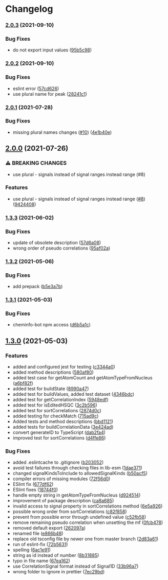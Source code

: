# Changelog

### [2.0.3](https://www.github.com/cheminfo/nmr-correlation/compare/v2.0.2...v2.0.3) (2021-09-10)


### Bug Fixes

* do not export input values ([95b5c98](https://www.github.com/cheminfo/nmr-correlation/commit/95b5c987eb8dde3cd1b21ea35ce663d339f93102))

### [2.0.2](https://www.github.com/cheminfo/nmr-correlation/compare/v2.0.1...v2.0.2) (2021-09-10)


### Bug Fixes

* eslint error ([57cd626](https://www.github.com/cheminfo/nmr-correlation/commit/57cd626b1652011c560d08b50ac73de0fada8ccb))
* use plural name for peak ([28241c1](https://www.github.com/cheminfo/nmr-correlation/commit/28241c1978c81a8b686ddffc06ede5ce4e72f199))

### [2.0.1](https://www.github.com/cheminfo/nmr-correlation/compare/v2.0.0...v2.0.1) (2021-07-28)


### Bug Fixes

* missing plural names changes ([#10](https://www.github.com/cheminfo/nmr-correlation/issues/10)) ([4e1b40e](https://www.github.com/cheminfo/nmr-correlation/commit/4e1b40e530cca4738d89aa7a1780db180035e72b))

## [2.0.0](https://www.github.com/cheminfo/nmr-correlation/compare/v1.3.3...v2.0.0) (2021-07-26)


### ⚠ BREAKING CHANGES

* use plural - signals instead of signal ranges instead range (#8)

### Features

* use plural - signals instead of signal ranges instead range ([#8](https://www.github.com/cheminfo/nmr-correlation/issues/8)) ([9424408](https://www.github.com/cheminfo/nmr-correlation/commit/9424408ff44c7637e882136178cec658c2c59d29))

### [1.3.3](https://www.github.com/cheminfo/nmr-correlation/compare/v1.3.2...v1.3.3) (2021-06-02)


### Bug Fixes

* update of obsolete description ([57d6a08](https://www.github.com/cheminfo/nmr-correlation/commit/57d6a08d9f25b70b692f8fd44b33903efebc5884))
* wrong order of pseudo correlations ([95af02a](https://www.github.com/cheminfo/nmr-correlation/commit/95af02a39ee82fde5d3190b83c6b0d649f7a3c09))

### [1.3.2](https://www.github.com/cheminfo/nmr-correlation/compare/v1.3.1...v1.3.2) (2021-05-06)


### Bug Fixes

* add prepack ([b5e3a7b](https://www.github.com/cheminfo/nmr-correlation/commit/b5e3a7bccc9de303117f3dfa0a8d6ceebd1011ce))

### [1.3.1](https://www.github.com/cheminfo/nmr-correlation/compare/v1.3.0...v1.3.1) (2021-05-03)


### Bug Fixes

* cheminfo-bot npm access ([d6b5a1c](https://www.github.com/cheminfo/nmr-correlation/commit/d6b5a1c3da89b1fceb9fba3116fc356c64b138d2))

## [1.3.0](https://www.github.com/cheminfo/nmr-correlation/compare/v1.1.6...v1.3.0) (2021-05-03)


### Features

* added and configured jest for testing ([c3344a0](https://www.github.com/cheminfo/nmr-correlation/commit/c3344a0ad2736bf5ea8f2e10e3c9729682729983))
* added method descriptions ([580af80](https://www.github.com/cheminfo/nmr-correlation/commit/580af80bec8a02f0a4c257bcd39b4392ea5fa090))
* added test case for getAtomCount and getAtomTypeFromNucleus ([a6bf82f](https://www.github.com/cheminfo/nmr-correlation/commit/a6bf82f83c8326c1cbac9a3124bdd0e3bc563cac))
* added test for buildState ([8990a47](https://www.github.com/cheminfo/nmr-correlation/commit/8990a475dc19f7b6c0aed3bf249a5e120247a514))
* added test for buildValues, added test dataset ([4346bdc](https://www.github.com/cheminfo/nmr-correlation/commit/4346bdcde3bb8573d88d963c962e58f8245677db))
* added test for getCorrelationIndex ([5948edf](https://www.github.com/cheminfo/nmr-correlation/commit/5948edff59ae761d75556a475dbffc0e24a1ae8c))
* added test for isEditedHSQC ([3c2b596](https://www.github.com/cheminfo/nmr-correlation/commit/3c2b5967d8220219e443bdf4f05c4abc67767201))
* added test for sortCorrelations ([2874d0c](https://www.github.com/cheminfo/nmr-correlation/commit/2874d0c884ea431668df883029a481536d707a89))
* added testing for checkMatch ([715ad9c](https://www.github.com/cheminfo/nmr-correlation/commit/715ad9c413f32bf321c1ed87be9315f9afb0230d))
* Added tests and method descriptions ([bbd1121](https://www.github.com/cheminfo/nmr-correlation/commit/bbd112187f8a0969c225a8b93e41138a12947c5d))
* added tests for buildCorrelationData ([3e424ad](https://www.github.com/cheminfo/nmr-correlation/commit/3e424adee194666213762215209a84667daf58c5))
* convert generateID to TypeScript ([dab2fa4](https://www.github.com/cheminfo/nmr-correlation/commit/dab2fa4b1838bff17e3f5540b04b8cc59efb04f0))
* improved test for sortCorrelations ([d4ffe86](https://www.github.com/cheminfo/nmr-correlation/commit/d4ffe8653a20d5ca55e5bff399f2625e6b6e7703))


### Bug Fixes

* added .eslintcache to .gitignore ([b203052](https://www.github.com/cheminfo/nmr-correlation/commit/b203052e8776237ff1bfbded20eea5295dd9c816))
* avoid test failures through checking files in lib-esm ([1dae371](https://www.github.com/cheminfo/nmr-correlation/commit/1dae371a69009587fdcf9398f024009aa93c4f88))
* changed signalKindsToInclude to allowedSignalKinds ([b50acf5](https://www.github.com/cheminfo/nmr-correlation/commit/b50acf53b9eae740d9b13e7b2cd54be68d490118))
* compiler errors of missing modules ([72f56d0](https://www.github.com/cheminfo/nmr-correlation/commit/72f56d0df230c8ff4c8466a176ba8d73b17acd25))
* ESlint fix ([677df62](https://www.github.com/cheminfo/nmr-correlation/commit/677df6250dacb630c7ebf8c27d3ca22afc195c0c))
* ESlint fixes ([18744f0](https://www.github.com/cheminfo/nmr-correlation/commit/18744f0c058e950b0cc60334dcf794888f20aee5))
* handle empty string in getAtomTypeFromNucleus ([d924514](https://www.github.com/cheminfo/nmr-correlation/commit/d9245148d898c5ebd318f4d698ab82efc61b94a7))
* improvement of package description ([ca8a685](https://www.github.com/cheminfo/nmr-correlation/commit/ca8a685b660a7a154e44543f33bd3e0fd40fc64d))
* invalid access to signal property in sortCorrelations method ([6e5a926](https://www.github.com/cheminfo/nmr-correlation/commit/6e5a926ea3284f50fcc50f369e22c29901620513))
* possible wrong order from sortCorrelations ([c82f858](https://www.github.com/cheminfo/nmr-correlation/commit/c82f858093d643c192b9f6a748dd3f434e933589))
* prevent from possible error through undefined value ([c52fb58](https://www.github.com/cheminfo/nmr-correlation/commit/c52fb58db91be8e910f0dcaa19525d230b727e39))
* remove remaining pseudo correlation when unsetting the mf ([0fcb478](https://www.github.com/cheminfo/nmr-correlation/commit/0fcb4783f7f12c11036a91652c32d1291111197d))
* removed default export ([262097a](https://www.github.com/cheminfo/nmr-correlation/commit/262097a0028e3ff3bcf6dd132cfabb6df9353f4e))
* renamed file ([e866b48](https://www.github.com/cheminfo/nmr-correlation/commit/e866b482bd0827b955e5d6961a733093cccbddb6))
* replace old tsconfig file by newer one from master branch ([2d83a61](https://www.github.com/cheminfo/nmr-correlation/commit/2d83a610231b9a9a8f75cbd17f3a007e091e7832))
* run of eslint-fix ([72b5631](https://www.github.com/cheminfo/nmr-correlation/commit/72b56317540c470db84d25a4f6675e3a9cb3bc34))
* spelling ([6ac1e91](https://www.github.com/cheminfo/nmr-correlation/commit/6ac1e91eb8dff67f2e8eb742773426faf68e3a5b))
* string as id instead of number ([8b31885](https://www.github.com/cheminfo/nmr-correlation/commit/8b31885e7173e911358e5e2994d33cada9b377aa))
* typo in file name ([67ea162](https://www.github.com/cheminfo/nmr-correlation/commit/67ea16257883e799e5d522f6742019ce676dc344))
* use CorrelationSignal format instead of Signal1D ([33b96a7](https://www.github.com/cheminfo/nmr-correlation/commit/33b96a767d18f6760ca9b2190ad14d7244ad3ea7))
* wrong folder to ignore in prettier ([7ec29bd](https://www.github.com/cheminfo/nmr-correlation/commit/7ec29bd45347c9a62ee28f74bf9255ab004fc8be))
